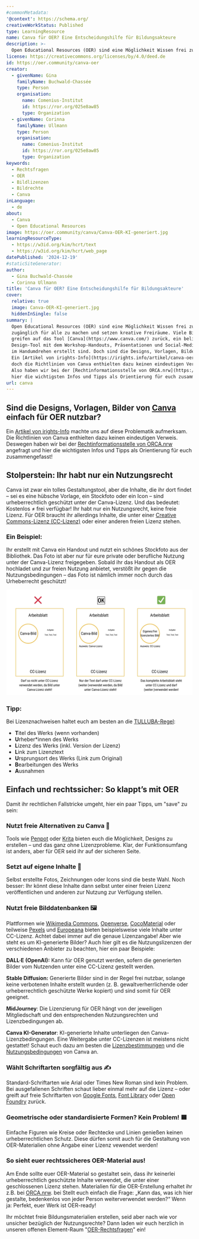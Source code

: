 ```yaml
---
#commonMetadata:
'@context': https://schema.org/
creativeWorkStatus: Published
type: LearningResource
name: Canva für OER? Eine Entscheidungshilfe für Bildungsakteure
description: >-
  Open Educational Resources (OER) sind eine Möglichkeit Wissen frei zu teilen, zugänglich für alle zu machen und setzen kreative Freiräume. Viele Bildungsakteure greifen auf das Gestaltungstool Canva zurück. Der Blogbeitrag soll Bildungsakteuren als Entscheidungshilfe dienen und bietet Infos und Tipps zur Orientierung!
license: https://creativecommons.org/licenses/by/4.0/deed.de
id: https://oer.community/canva-oer
creator:
  - givenName: Gina
    familyName: Buchwald-Chassée
    type: Person
    organisation:
      name: Comenius-Institut
      id: https://ror.org/025e8aw85
      type: Organization
  - givenName: Corinna
    familyName: Ullmann
    type: Person
    organisation:
      name: Comenius-Institut
      id: https://ror.org/025e8aw85
      type: Organization
keywords:
  - Rechtsfragen
  - OER
  - Bildlizenzen
  - Bildrechte
  - Canva
inLanguage:
  - de
about:
  - Canva
  - Open Educational Resources
image: https://oer.community/canva/Canva-OER-KI-generiert.jpg
learningResourceType:
  - https://w3id.org/kim/hcrt/text
  - https://w3id.org/kim/hcrt/web_page
datePublished: '2024-12-19'
#staticSiteGenerator:
author:
  - Gina Buchwald-Chassée
  - Corinna Ullmann
title: 'Canva für OER? Eine Entscheidungshilfe für Bildungsakteure'
cover:
  relative: true
  image: Canva-OER-KI-generiert.jpg
  hiddenInSingle: false
summary: |
  Open Educational Resources (OER) sind eine Möglichkeit Wissen frei zu teilen,
  zugänglich für alle zu machen und setzen kreative Freiräume. Viele Bildungsakteure
  greifen auf das Tool [Canva](https://www.canva.com/) zurück, ein beliebtes
  Design-Tool mit dem Workshop-Handouts, Präsentationen und Social-Media-Posts
  im Handumdrehen erstellt sind. Doch sind die Designs, Vorlagen, Bilder einfach für OER nutzbar?
  Ein [Artikel von irights-Info](https://irights.info/artikel/canva-oer/32239) machte uns auf die Problematik aufmerksam,
  doch die Richtlinien von Canva enthielten dazu keinen eindeutigen Verweis.
  Also haben wir bei der [Rechtinformationsstelle von ORCA.nrw](https://www.orca.nrw/oer/oer-erstellen/rechtsinformation/) angefragt und
  hier die wichtigsten Infos und Tipps als Orientierung für euch zusammengefasst!
url: canva
---
```


## Sind die Designs, Vorlagen, Bilder von [Canva](https://www.canva.com/) einfach für OER nutzbar?

 Ein [Artikel von irights-Info](https://irights.info/artikel/canva-oer/32239) machte uns auf diese Problematik aufmerksam. Die Richtlinien von Canva enthielten dazu keinen eindeutigen Verweis. Deswegen haben wir bei der [Rechtinformationsstelle von ORCA.nrw](https://www.orca.nrw/oer/oer-erstellen/rechtsinformation/) angefragt und
  hier die wichtigsten Infos und Tipps als Orientierung für euch zusammengefasst!

## Stolperstein: Ihr habt nur ein Nutzungsrecht

Canva ist zwar ein tolles Gestaltungstool, aber die Inhalte, die ihr dort findet – sei es eine hübsche Vorlage, ein Stockfoto oder ein Icon – sind urheberrechtlich geschützt unter der Canva-Lizenz. Und das bedeutet: Kostenlos ≠ frei verfügbar! Ihr habt nur ein Nutzungsrecht, keine freie Lizenz. Für OER braucht ihr allerdings Inhalte, die unter einer [Creative Commons-Lizenz (CC-Lizenz)](https://creativecommons.org/share-your-work/cclicenses/) oder einer anderen freien Lizenz stehen.

### Ein Beispiel:

Ihr erstellt mit Canva ein Handout und nutzt ein schönes Stockfoto aus der Bibliothek. Das Foto ist aber nur für eure private oder berufliche Nutzung unter der Canva-Lizenz freigegeben. Sobald ihr das Handout als OER hochladet und zur freien Nutzung anbietet, verstößt ihr gegen die Nutzungsbedingungen – das Foto ist nämlich immer noch durch das Urheberrecht geschützt!

![](Beispiel-Bildlizenz.jpg) 

### Tipp:

Bei Lizenznachweisen haltet euch am besten an die [TULLUBA-Regel](https://www.orca.nrw/oer/oer-nutzen/tulluba-regel/):

- **T**itel des Werks (wenn vorhanden)
- **U**rheber*innen des Werks
- **L**izenz des Werks (inkl. Version der Lizenz)
- **L**ink zum Lizenztext
- **U**rsprungsort des Werks (Link zum Original)
- **B**earbeitungen des Werks
- **A**usnahmen

## Einfach und rechtssicher: So klappt’s mit OER

Damit ihr rechtlichen Fallstricke umgeht, hier ein paar Tipps, um "save" zu sein:

### Nutzt freie Alternativen zu Canva 🎨

Tools wie [Penpot](https://penpot.app) oder [Krita](https://krita.org/de/) bieten euch die Möglichkeit, Designs zu erstellen – und das ganz ohne Lizenzprobleme. Klar, der Funktionsumfang ist anders, aber für OER seid ihr auf der sicheren Seite.

### Setzt auf eigene Inhalte 📸

Selbst erstellte Fotos, Zeichnungen oder Icons sind die beste Wahl. Noch besser: Ihr könnt diese Inhalte dann selbst unter einer freien Lizenz veröffentlichen und anderen zur Nutzung zur Verfügung stellen.

### Nutzt freie Bilddatenbanken 🖼️

Plattformen wie [Wikimedia Commons](https://commons.wikimedia.org/wiki/Hauptseite), [Openverse](https://openverse.org/de), [CocoMaterial](https://cocomaterial.com/) oder teilweise [Pexels](https://www.pexels.com/de-de/) und [Europeana](https://www.europeana.eu) bieten beispielsweise viele Inhalte unter CC-Lizenz. Achtet dabei immer auf die genaue Lizenzangabe! Aber wie steht es um KI-generierte Bilder? Auch hier gilt es die Nutzungslizenzen der verschiedenen Anbieter zu beachten, hier ein paar Beispiele:

**DALL·E (OpenAI):** Kann für OER genutzt werden, sofern die generierten Bilder vom Nutzenden unter eine CC-Lizenz gestellt werden.

**Stable Diffusion:** Generierte Bilder sind in der Regel frei nutzbar, solange keine verbotenen Inhalte erstellt wurden (z. B. gewaltverherrlichende oder urheberrechtlich geschützte Werke kopiert) und sind somit für OER geeignet.

**MidJourney**: Die Lizenzierung für OER hängt von der jeweiligen Mitgliedschaft und den entsprechenden Nutzungsrechten und Lizenzbedingungen ab.

**Canva KI-Generator**: KI-generierte Inhalte unterliegen den Canva-Lizenzbedingungen. Eine Weitergabe unter CC-Lizenzen ist meistens nicht gestattet! Schaut euch dazu am besten die [Lizenzbestimmungen](https://www.canva.com/de_de/richtlinien/free-media/) und die [Nutzungsbedingungen](https://www.canva.com/de_de/richtlinien/ai-product-terms/) von Canva an.

### Wählt Schriftarten sorgfältig aus ✍️ 

Standard-Schriftarten wie Arial oder Times New Roman sind kein Problem. Bei ausgefallenen Schriften schaut lieber einmal mehr auf die Lizenz – oder greift auf freie Schriftarten von [Google Fonts](https://fonts.google.com/), [Font Library](https://fontlibrary.org/) oder [Open Foundry](https://open-foundry.com/) zurück.

### Geometrische oder standardisierte Formen? Kein Problem! 🟦 

Einfache Figuren wie Kreise oder Rechtecke und Linien genießen keinen urheberrechtlichen Schutz. Diese dürfen somit auch für die Gestaltung von OER-Materialien ohne Angabe einer Lizenz vewendet werden!

### So sieht euer rechtssicheres OER-Material aus!

Am Ende sollte euer OER-Material so gestaltet sein, dass ihr keinerlei urheberrechtlich geschützte Inhalte verwendet, die unter einer geschlossenen Lizenz stehen. Materialien für die OER-Erstellung erhaltet ihr z.B. bei [ORCA.nrw](https://www.orca.nrw/oer/oer-erstellen/materialien-oer-erstellung/). bei Stellt euch einfach die Frage: „Kann das, was ich hier gestalte, bedenkenlos von jeder Person weiterverwendet werden?“
Wenn ja: Perfekt, euer Werk ist OER-ready!

Ihr möchtet freie Bildungsmaterialien erstellen, seid aber nach wie vor unsicher bezüglich der Nutzungsrechte? Dann laden wir euch herzlich in unseren offenen Element-Raum "[OER-Rechtsfragen](https://matrix.to/#/#oer-rechtsfragen:rpi-virtuell.de)" ein!